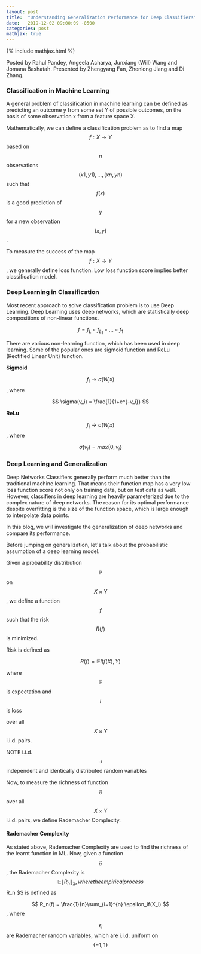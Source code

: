 ```yaml
---
layout: post
title:  "Understanding Generalization Performance for Deep Classifiers"
date:   2019-12-02 09:00:09 -0500
categories: post
mathjax: true
---
```

<!-- Need to include this line to enable mathjax -->
{% include mathjax.html %}

Posted by Rahul Pandey, Angeela Acharya, Junxiang (Will) Wang and Jomana Bashatah. Presented by Zhengyang Fan, Zhenlong Jiang and Di Zhang.

### Classification in Machine Learning
A general problem of classification in machine learning can be defined as predicting an outcome y from some set Y of possible outcomes, on the basis of some observation x from a feature space X.

Mathematically, we can define a classification problem as to find a map $$ f: X \rightarrow Y $$ based on $$ n $$ observations $$ (x1, y1), ..., (xn, yn) $$ such
that $$ f(x) $$ is a good prediction of $$ y $$ for a new observation $$ (x, y) $$.

To measure the success of the map $$ f: X \rightarrow Y $$, we generally define loss function. Low loss function score implies better classification model.

### Deep Learning in Classification
Most recent approach to solve classification problem is to use Deep Learning. Deep Learning uses deep networks, which are statistically deep compositions of non-linear functions.

$$ f = f_L \circ f_{L_1} \circ ... \circ f_{1} $$

There are various non-learning function, which has been used in deep learning. Some of the popular ones are sigmoid function and ReLu (Rectified Linear Unit) function.

__Sigmoid__

$$ f_i \rightarrow \sigma(W_ix) $$, where

$$ \sigma(v_i) = \frac{1}{1+e^{-v_i}} $$

__ReLu__

$$ f_i \rightarrow \sigma(W_ix) $$, where

$$ \sigma(v_i) = max\{0,v_i\} $$

### Deep Learning and Generalization
Deep Networks Classifiers generally perform much better than the traditional machine learning. That means their function map has a very low loss function score not only on training data, but on test data as well. However, classifiers in deep learning are heavily parameterized due to the complex nature of deep networks. The reason for its optimal performance despite overfitting is the size of the function space, which is large enough to interpolate data points.

In this blog, we will investigate the generalization of deep networks and compare its performance.

Before jumping on generalization, let's talk about the probabilistic assumption of a deep learning model.

Given a probability distribution $$ \mathbb{P} $$ on $$ X \times Y $$, we define a function $$ f $$ such that the risk $$ R(f) $$ is minimized.

Risk is defined as

$$ R(f) = \mathbb{E}l(f(X), Y) $$

where $$ \mathbb{E} $$ is expectation and $$ l $$ is loss

over all $$ X \times Y $$ i.i.d. pairs.

NOTE i.i.d. $$ \rightarrow $$ independent and identically distributed random variables

Now, to measure the richness of function $$ \mathfrak{F} $$ over all $$ X \times Y $$ i.i.d. pairs, we define Rademacher Complexity.

#### Rademacher Complexity
As stated above, Rademacher Complexity are used to find the richness of the learnt function in ML. Now, given a function $$ \mathfrak {F} $$, the Rademacher Complexity is $$ \mathbb{E}{\left \| R_n \right \|}_{\mathfrak{F}}, where the empirical process $$ R_n $$ is defined as

$$ R_n(f) = \frac{1}{n}\sum_{i=1}^{n} \epsilon_if(X_i) $$, where

$$ \epsilon_i $$ are Rademacher random variables, which are i.i.d. uniform on $$ \{-1, 1\} $$
